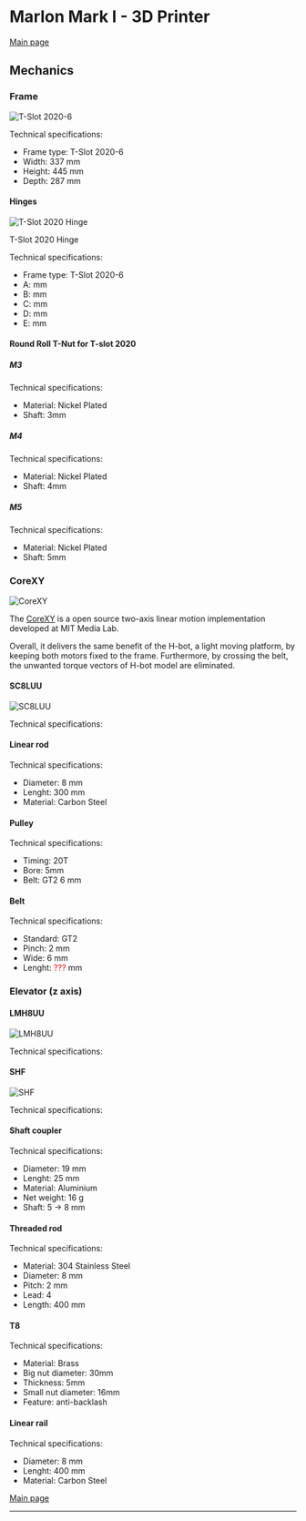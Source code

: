 # Marlon Mark I - 3D Printer

[Main page]

## Mechanics

### Frame
![T-Slot 2020-6](Pictures/T-Slot_2020-6.png)

Technical specifications:
- Frame type: T-Slot 2020-6
- Width: 337 mm
- Height: 445 mm
- Depth: 287 mm

#### Hinges
![T-Slot 2020 Hinge](Pictures/hindge.jpg)

T-Slot 2020 Hinge

Technical specifications:
- Frame type: T-Slot 2020-6
- A:  mm
- B:  mm
- C:  mm
- D:  mm
- E:  mm

#### Round Roll T-Nut for T-slot 2020

##### M3
Technical specifications:
- Material: Nickel Plated
- Shaft: 3mm

##### M4
Technical specifications:
- Material: Nickel Plated
- Shaft: 4mm

##### M5
Technical specifications:
- Material: Nickel Plated
- Shaft: 5mm

### CoreXY
![CoreXY](Pictures/CoreXY.png)

The [CoreXY] is a open source two-axis linear motion implementation developed at MIT Media Lab.

Overall, it delivers the same benefit of the H-bot, a light moving platform, by keeping both motors fixed to the frame. Furthermore, by crossing the belt, the unwanted torque vectors of H-bot model are eliminated.

#### SC8LUU
![SC8LUU](Pictures/SC8LUU.jpg)

Technical specifications:

#### Linear rod
Technical specifications:
- Diameter: 8 mm
- Lenght: 300 mm
- Material: Carbon Steel

#### Pulley
Technical specifications:
- Timing: 20T
- Bore: 5mm
- Belt: GT2 6 mm

#### Belt
Technical specifications:
- Standard: GT2
- Pinch: 2 mm
- Wide: 6 mm
- Lenght: <span style="color:#F00">???</span> mm

### Elevator (z axis)

#### LMH8UU
![LMH8UU](Pictures/LMH8UU.jpg)

Technical specifications:

#### SHF
![SHF](Pictures/SHF8.png)

Technical specifications:

#### Shaft coupler
Technical specifications:
- Diameter: 19 mm
- Lenght: 25 mm
- Material: Aluminium
- Net weight: 16 g
- Shaft: 5 -> 8 mm

#### Threaded rod
Technical specifications:
- Material: 304 Stainless Steel
- Diameter: 8 mm
- Pitch: 2 mm
- Lead: 4
- Length: 400 mm

#### T8
Technical specifications:
- Material: Brass
- Big nut diameter: 30mm
- Thickness: 5mm
- Small nut diameter: 16mm
- Feature: anti-backlash

#### Linear rail
Technical specifications:
- Diameter: 8 mm
- Lenght: 400 mm
- Material: Carbon Steel

[Main page]

---

[Main page]: ../README.md
[CoreXY]: http://corexy.com/

